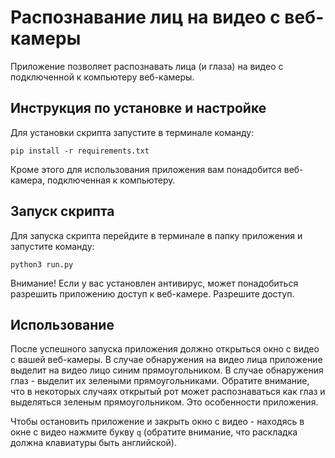 # Распознавание лиц на видео с веб-камеры

Приложение позволяет распознавать лица (и глаза) на видео с подключенной к компьютеру веб-камеры.

## Инструкция по установке и настройке

Для установки скрипта запустите в терминале команду:

```
pip install -r requirements.txt
```

Кроме этого для использования приложения вам понадобится веб-камера, подключенная к компьютеру.

## Запуск скрипта

Для запуска скрипта перейдите в терминале в папку приложения и запустите команду:

```
python3 run.py
```

Внимание! Если у вас установлен антивирус, может понадобиться разрешить приложению доступ к веб-камере. Разрешите доступ.

## Использование

После успешного запуска приложения должно открыться окно с видео с вашей веб-камеры. В случае обнаружения на видео лица приложение
выделит на видео лицо синим прямоугольником. В случае обнаружения глаз - выделит их зелеными прямоугольниками.
Обратите внимание, что в некоторых случаях открытый рот может распознаваться как глаз и выделяться зеленым прямоугольником. Это особенности приложения.

Чтобы остановить приложение и закрыть окно с видео - находясь в окне с видео нажмите букву `q` (обратите внимание, что раскладка должна клавиатуры быть английской).
